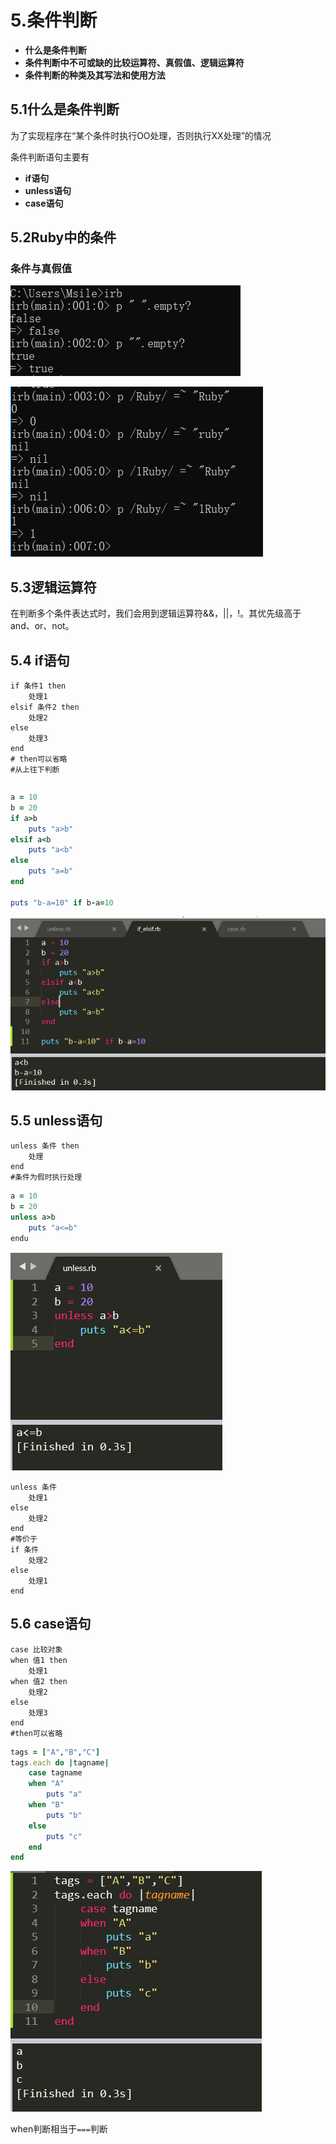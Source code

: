 # 5.条件判断

* **什么是条件判断**
* **条件判断中不可或缺的比较运算符、真假值、逻辑运算符**
* **条件判断的种类及其写法和使用方法**

## 5.1什么是条件判断

为了实现程序在“某个条件时执行OO处理，否则执行XX处理”的情况

条件判断语句主要有

* **if语句**
* **unless语句**
* **case语句**

## 5.2Ruby中的条件

### 条件与真假值

![true&#x548C;false](../.gitbook/assets/image%20%28206%29.png)

![](../.gitbook/assets/image%20%28204%29.png)

## 5.3逻辑运算符

在判断多个条件表达式时，我们会用到逻辑运算符&&，\|\|，!。其优先级高于and、or、not。

## 5.4 if语句

```text
if 条件1 then
    处理1
elsif 条件2 then
    处理2
else
    处理3
end
# then可以省略
#从上往下判断
```

```text

```

```ruby
a = 10
b = 20
if a>b	
	puts "a>b"
elsif a<b
	puts "a<b"
else
	puts "a=b"
end

puts "b-a=10" if b-a=10
```

![](../.gitbook/assets/image%20%2852%29.png)

## 5.5 unless语句

```text
unless 条件 then
    处理
end
#条件为假时执行处理
```

```ruby
a = 10
b = 20
unless a>b
	puts "a<=b"
endu 
```

![](../.gitbook/assets/image%20%28156%29.png)

```text
unless 条件
    处理1
else
    处理2
end
#等价于
if 条件
    处理2
else 
    处理1
end
```

## 5.6 case语句

```text
case 比较对象
when 值1 then
    处理1
when 值2 then
    处理2
else
    处理3
end
#then可以省略
```

```ruby
tags = ["A","B","C"]
tags.each do |tagname|
	case tagname
	when "A"
		puts "a"
	when "B"
		puts "b"
	else
		puts "c"
	end
end
```

![](../.gitbook/assets/image%20%2860%29.png)

when判断相当于`===`判断

